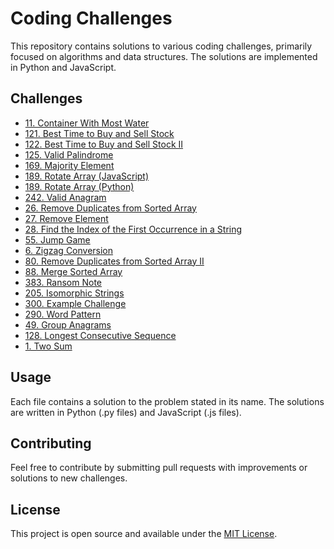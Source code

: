# Coding Challenges

This repository contains solutions to various coding challenges, primarily focused on algorithms and data structures. The solutions are implemented in Python and JavaScript.

## Challenges

- [11. Container With Most Water](11.%20Container%20With%20Most%20Water.py)
- [121. Best Time to Buy and Sell Stock](121.%20Best%20Time%20to%20Buy%20and%20Sell%20Stock.py)
- [122. Best Time to Buy and Sell Stock II](122.%20Best%20Time%20to%20Buy%20and%20Sell%20Stock%20II.py)
- [125. Valid Palindrome](125.%20Valid%20Palindrome.py)
- [169. Majority Element](169.%20Majority%20Element.py)
- [189. Rotate Array (JavaScript)](189.%20Rotate%20Array.js)
- [189. Rotate Array (Python)](189.%20Rotate%20Array.py)
- [242. Valid Anagram](242.%20Valid%20Anagram.py)
- [26. Remove Duplicates from Sorted Array](26.%20Remove%20Duplicates%20from%20Sorted%20Array.py)
- [27. Remove Element](27.%20Remove%20Element.py)
- [28. Find the Index of the First Occurrence in a String](28.%20Find%20the%20Index%20of%20the%20First%20Occurrence%20in%20a%20String.py)
- [55. Jump Game](55.%20Jump%20Game.py)
- [6. Zigzag Conversion](6.%20Zigzag%20Conversion.py)
- [80. Remove Duplicates from Sorted Array II](80.%20Remove%20Duplicates%20from%20Sorted%20Array%20II.py)
- [88. Merge Sorted Array](88.%20Merge%20Sorted%20Array.py)
- [383. Ransom Note](383.%20Ransom%20Note.py)
- [205. Isomorphic Strings](205.%20Isomorphic%20Strings.py)
- [300. Example Challenge](300.%20Example%20Challenge.py)
- [290. Word Pattern](290.%20Word%20Pattern.py)
- [49. Group Anagrams](49.%20Group%20Anagrams.py)
- [128. Longest Consecutive Sequence](128.%20Longest%20Consecutive%20Sequence.py)
- [1. Two Sum](1.%20Two%20Sum.py)

## Usage

Each file contains a solution to the problem stated in its name. The solutions are written in Python (.py files) and JavaScript (.js files).

## Contributing

Feel free to contribute by submitting pull requests with improvements or solutions to new challenges.

## License

This project is open source and available under the [MIT License](LICENSE).